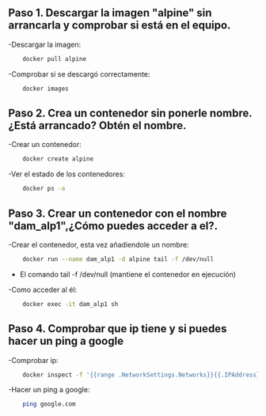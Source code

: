 ## Paso 1. Descargar la imagen "alpine" sin arrancarla y comprobar si está en el equipo.

-Descargar la imagen: 

```bash
    docker pull alpine
```

-Comprobar si se descargó correctamente: 

```bash
    docker images
```

## Paso 2. Crea un contenedor sin ponerle nombre.¿Está arrancado? Obtén el nombre.

-Crear un contenedor:

```bash
    docker create alpine
```
-Ver el estado de los contenedores:

```bash
    docker ps -a
```

## Paso 3. Crear un contenedor con el nombre "dam_alp1",¿Cómo puedes acceder a el?.

-Crear el contenedor, esta vez añadiendole un nombre:

```bash
    docker run --name dam_alp1 -d alpine tail -f /dev/null

```
* El comando tail -f /dev/null (mantiene el contenedor en ejecución)

-Como acceder al él:

```bash
    docker exec -it dam_alp1 sh
```

## Paso 4. Comprobar que ip tiene y si puedes hacer un ping a google

-Comprobar ip:

```bash
    docker inspect -f '{{range .NetworkSettings.Networks}}{{.IPAddress}}{{end}}' dam_alp1
```

-Hacer un ping a google:

```bash
    ping google.com
```

